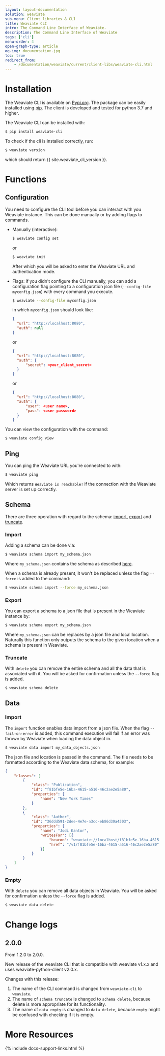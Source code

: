```yaml
---
layout: layout-documentation
solution: weaviate
sub-menu: Client libraries & CLI
title: Weaviate CLI
intro: The Command Line Interface of Weaviate.
description: The Command Line Interface of Weaviate
tags: ['cli']
menu-order: 4
open-graph-type: article
og-img: documentation.jpg
toc: true
redirect_from:
    - /documentation/weaviate/current/client-libs/weaviate-cli.html
---
```


# Installation

The Weaviate CLI is available on [Pypi.org](https://pypi.org/project/weaviate-cli/). The package can be easily installed using [pip](https://pypi.org/project/pip/). The client is developed and tested for python 3.7 and higher.

The Weaviate CLI can be installed with:

```sh
$ pip install weaviate-cli
```

To check if the cli is installed correctly, run:

```sh
$ weaviate version
```

which should return {{ site.weaviate_cli_version }}.

# Functions

## Configuration

You need to configure the CLI tool before you can interact with you Weaviate instance. This can be done manually or by adding flags to commands. 
- Manually (interactive): 
  ```sh
  $ weaviate config set
  ```
  or 
  ```sh
  $ weaviate init
  ```
  After which you will be asked to enter the Weaviate URL and authentication mode.

- Flags: if you didn't configure the CLI manually, you can add a configuration flag pointing to a configuration json file (`--config-file myconfig.json`) with every command you execute.
  
  ```bash
  $ weaviate --config-file myconfig.json
  ```

  in which `myconfig.json` should look like:
  ```json
  {
    "url": "http://localhost:8080",
    "auth": null
  }   
  ```
  or
  ```json
  {
    "url": "http://localhost:8080",
    "auth": {
        "secret": <your_client_secret>
    }
  }   
  ``` 
  or

  ```json
  {
    "url": "http://localhost:8080",
    "auth": {
        "user": <user name>,
        "pass": <user password>
    }
  }   
  ```

You can view the configuration with the command:

```sh
$ weaviate config view
```

## Ping
You can ping the Weaviate URL you're connected to with:
```sh
$ weaviate ping
```

Which returns `Weaviate is reachable!` if the connection with the Weaviate server is set up correctly.


## Schema
There are three operation with regard to the schema: [import](#import), [export](#export) and [truncate](#truncate).

### Import

Adding a schema can be done via:

```sh
$ weaviate schema import my_schema.json
```

Where `my_schema.json` contains the schema as described [here](../tutorials/how-to-create-a-schema.html).

When a schema is already present, it won't be replaced unless the flag `--force` is added to the command:

```sh
$ weaviate schema import --force my_schema.json 
```

### Export
You can export a schema to a json file that is present in the Weaviate instance by:

```sh
$ weaviate schema export my_schema.json
```

Where `my_schema.json` can be replaces by a json file and local location. Naturally this function only outputs the schema to the given location when a schema is present in Weaviate. 

### Truncate

With `delete` you can remove the entire schema and all the data that is associated with it. You will be asked for confirmation unless the `--force` flag is added.

```sh
$ weaviate schema delete
```

## Data

### Import
The `import` function enables data import from a json file. When the flag `--fail-on-error` is added, this command execution will fail if an error was thrown by Weaviate when loading the data object in. 

```sh
$ weaviate data import my_data_objects.json
```

The json file and location is passed in the command. The file needs to be formatted according to the Weaviate data schema, for example:

```json
{
    "classes": [
        {
            "class": "Publication",
            "id": "f81bfe5e-16ba-4615-a516-46c2ae2e5a80",
            "properties": {
                "name": "New York Times"
            }
        },
        {
            "class": "Author",
            "id": "36ddd591-2dee-4e7e-a3cc-eb86d30a4303",
            "properties": {
                "name": "Jodi Kantor",
                "writesFor": [{
                    "beacon": "weaviate://localhost/f81bfe5e-16ba-4615-a516-46c2ae2e5a80",
                    "href": "/v1/f81bfe5e-16ba-4615-a516-46c2ae2e5a80"
                }]
            }
        }
    ]
}
```

### Empty
With `delete` you can remove all data objects in Weaviate. You will be asked for confirmation unless the `--force` flag is added.

```sh
$ weaviate data delete
```
# Change logs

## 2.0.0

From 1.2.0 to 2.0.0.

New release of the weaviate CLI that is compatible with weaviate v1.x.x and uses weaviate-python-client v2.0.x.

Changes with this release:
  1. The name of the CLI command is changed from `weaviate-cli` to `weaviate`.
  2. The name of `schema truncate` is changed to `schema delete`, because delete is more appropriate for its functionality.
  3. The name of `data empty` is changed to `data delete`, because `empty` might be confused with checking if it is empty.


# More Resources

{% include docs-support-links.html %}